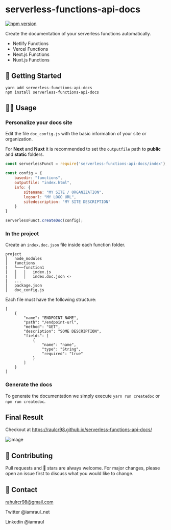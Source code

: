 # serverless-functions-api-docs

[![npm version](https://badge.fury.io/js/serverless-functions-api-docs.svg)](https://badge.fury.io/js/serverless-functions-api-docs)

Create the documentation of your serverless functions automatically.

* Netlify Functions
* Vercel Functions
* Next.js Functions
* Nuxt.js Functions

## 🚀 Getting Started

```
yarn add serverless-functions-api-docs
npm install serverless-functions-api-docs
```

## 👩‍💻 Usage

### Personalize your docs site

Edit the file `doc_config.js` with the basic information of your site or organization.

For **Next** and **Nuxt** it is recommended to set the `outputfile` path to **public** and **static** folders.

```javascript
const serverlessFunct = require('serverless-functions-api-docs/index');

const config = {
    basedir: "functions",
    outputfile: "index.html",
    info: {
        sitename: "MY SITE / ORGANIZATION",
        logourl: "MY LOGO URL",
        sitedescription: "MY SITE DESCRIPTION"
    }
}

serverlessFunct.createDoc(config);
```

### In the project

Create an `index.doc.json` file inside each function folder.

```
project
│   node_modules
│   functions
|   └───function1
|   │   │   index.js
|   │   │   index.doc.json <-
|   ...
│   package.json
│   doc_config.js    
```

Each file must have the following structure:

```
[
    {
        "name": "ENDPOINT NAME",
        "path": "/endpoint-url",
        "method": "GET",
        "description": "SOME DESCRIPTION",
        "fields": [
            {
                "name": "name",
                "type": "String",
                "required": "true"
            }
        ]
    }
]
```

### Generate the docs

To generate the documentation we simply execute `yarn run createdoc` or `npm run createdoc`.

## Final Result

Checkout at https://raulcr98.github.io/serverless-functions-api-docs/

![image](https://user-images.githubusercontent.com/32805147/142460481-ab0d5a76-1a51-48c3-b663-0ff0f49ad8fe.png)

## 👏 Contributing

Pull requests and 🌟 stars are always welcome.
For major changes, please open an issue first to discuss what you would like to change.

## 📩 Contact

rahulrcr98@gmail.com

Twitter @iamraul_net

Linkedin @iamraul

